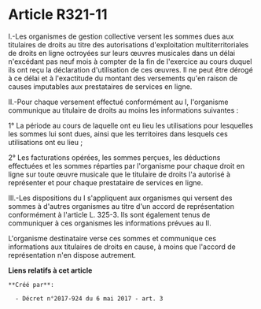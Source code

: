# Article R321-11

I.-Les organismes de gestion collective versent les sommes dues aux titulaires de droits au titre des autorisations
d'exploitation multiterritoriales de droits en ligne octroyées sur leurs œuvres musicales dans un délai n'excédant pas neuf
mois à compter de la fin de l'exercice au cours duquel ils ont reçu la déclaration d'utilisation de ces œuvres. Il ne peut
être dérogé à ce délai et à l'exactitude du montant des versements qu'en raison de causes imputables aux prestataires de
services en ligne.

II.-Pour chaque versement effectué conformément au I, l'organisme communique au titulaire de droits au moins les informations
suivantes :

1° La période au cours de laquelle ont eu lieu les utilisations pour lesquelles les sommes lui sont dues, ainsi que les
territoires dans lesquels ces utilisations ont eu lieu ;

2° Les facturations opérées, les sommes perçues, les déductions effectuées et les sommes réparties par l'organisme pour
chaque droit en ligne sur toute œuvre musicale que le titulaire de droits l'a autorisé à représenter et pour chaque
prestataire de services en ligne.

III.-Les dispositions du I s'appliquent aux organismes qui versent des sommes à d'autres organismes au titre d'un accord de
représentation conformément à l'article L. 325-3. Ils sont également tenus de communiquer à ces organismes les informations
prévues au II.

L'organisme destinataire verse ces sommes et communique ces informations aux titulaires de droits en cause, à moins que
l'accord de représentation n'en dispose autrement.

**Liens relatifs à cet article**

	**Créé par**:

	  - Décret n°2017-924 du 6 mai 2017 - art. 3
